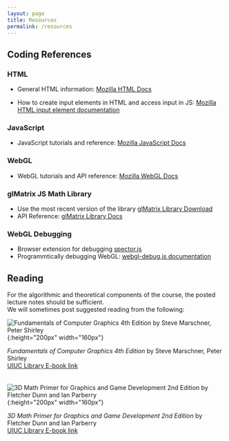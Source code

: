 ```yaml
---
layout: page
title: Resources
permalink: /resources
---
```


## Coding References ##

### HTML ###
+ General HTML information: [Mozilla HTML Docs](https://developer.mozilla.org/en-US/docs/Web/HTML)

+ How to create input elements in HTML and access input in JS: [Mozilla HTML input element documentation](https://developer.mozilla.org/en-US/docs/Web/HTML/Element/input)

### JavaScript ###
+ JavaScript tutorials and reference: [Mozilla JavaScript Docs](https://developer.mozilla.org/en-US/docs/Web/JavaScript)

### WebGL ###
+ WebGL tutorials and API reference: [Mozilla WebGL Docs](https://developer.mozilla.org/en-US/docs/Web/API/WebGL_API) <br/>

### glMatrix JS Math Library ###
+ Use the most recent version of the library [glMatrix Library Download](https://glmatrix.net/)
+ API Reference: [glMatrix Library Docs](https://glmatrix.net/docs/)

### WebGL Debugging ###
+ Browser extension for debugging [spector.js](https://spector.babylonjs.com/)
+ Programmtically debugging WebGL: [webgl-debug.js documentation](https://www.khronos.org/webgl/wiki/Debugging)

## Reading ##

For the algorithmic and theoretical components of the course, the posted lecture notes should be sufficient. <br/>
We will sometimes post suggested reading from the following: 

![Fundamentals of Computer Graphics 4th Edition by Steve Marschner, Peter Shirley](/img/shirley.jpg){:height="200px" width="160px"}

_Fundamentals of Computer Graphics 4th Edition_ by Steve Marschner, Peter Shirley  
[UIUC Library E-book link](https://i-share-uiu.primo.exlibrisgroup.com/permalink/01CARLI_UIU/gpjosq/alma99954932862505899
)
<br/>
<br/>
<br/>
![3D Math Primer for Graphics and Game Development 2nd Edition by Fletcher Dunn and Ian Parberry](/img/3dmath.jpg){:height="200px" width="160px"}

_3D Math Primer for Graphics and Game Development 2nd Edition_ by Fletcher Dunn and Ian Parberry <br/>
[UIUC Library E-book link](https://i-share-uiu.primo.exlibrisgroup.com/permalink/01CARLI_UIU/gpjosq/alma99671950512205899)



